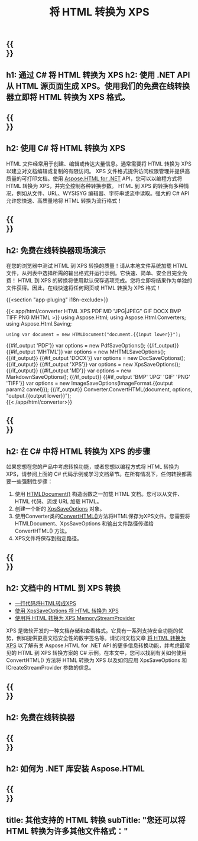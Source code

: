 ﻿---
translation: true
template: /templates/_template-conversion-child.md
title: 将 HTML 转换为 XPS
description: 在 C# 中将 HTML 转换为 XPS。在 ASP.NET 或任何 .NET 应用程序中轻松使用转换器 API。免费试用在线 HTML 到 XPS 转换器！
url: /net/conversion/html-to-xps/
family: html
platformtag: net
feature: conversion
informat: HTML
outformat: XPS
otherformats: PDF DOCX GIF JPEG PNG TIFF BMP XHTML MHTML MD
---

{{<section banner>}}
---
h1: 通过 C# 将 HTML 转换为 XPS
h2: 使用 .NET API 从 HTML 源页面生成 XPS。使用我们的免费在线转换器立即将 HTML 转换为 XPS 格式。
---

{{<section overview>}}
---
h2: 使用 C# 将 HTML 转换为 XPS
---

HTML 文件经常用于创建、编辑或传达大量信息。通常需要将 HTML 转换为 XPS 以建立对文档编辑或复制的有限访问。 XPS 文件格式提供访问权限管理并提供高质量的可打印文档。使用 [Aspose.HTML for .NET](https://products.aspose.com/html/net/) API，您可以以编程方式将 HTML 转换为 XPS，并完全控制各种转换参数。 HTML 到 XPS 的转换有多种情况，例如从文件、URL、WYSISYG 编辑器、字符串或流中读取。强大的 C# API 允许您快速、高质量地将 HTML 转换为流行格式！

{{<section demos>}}
---
h2: 免费在线转换器现场演示
---

在您的浏览器中测试 HTML 到 XPS 转换的质量！请从本地文件系统加载 HTML 文件，从列表中选择所需的输出格式并运行示例。它快速、简单、安全且完全免费！ HTML 到 XPS 的转换将使用默认保存选项完成。您将立即将结果作为单独的文件获得。因此，在线快速将任何网页或 HTML 转换为 XPS 格式！

{{<section "app-pluging" i18n-exclude>}}

{{< app/html/converter HTML  XPS PDF MD "JPG|JPEG" GIF DOCX BMP TIFF PNG MHTML >}}
using Aspose.Html;
using Aspose.Html.Converters;
using Aspose.Html.Saving;

    using var document = new HTMLDocument("document.{{input lower}}");
{{#if_output 'PDF'}}
    var options = new PdfSaveOptions();
{{/if_output}}
{{#if_output 'MHTML'}}
    var options = new MHTMLSaveOptions();
{{/if_output}}
{{#if_output 'DOCX'}}
    var options = new DocSaveOptions();
{{/if_output}}
{{#if_output 'XPS'}}
    var options = new XpsSaveOptions();
{{/if_output}}
{{#if_output 'MD'}}
    var options = new MarkdownSaveOptions();
{{/if_output}}
{{#if_output 'BMP' 'JPG' 'GIF' 'PNG' 'TIFF'}}
    var options = new ImageSaveOptions(ImageFormat.{{output param2 camel}});
{{/if_output}}
    Converter.ConvertHTML(document, options, "output.{{output lower}}");   
{{< /app/html/converter>}} 


{{<section steps>}}
---
h2: 在 C# 中将 HTML 转换为 XPS 的步骤
---

如果您想在您的产品中考虑转换功能，或者您想以编程方式将 HTML 转换为 XPS，请参阅上面的 C# 代码示例或学习文档章节。在所有情况下，任何转换都需要一些强制性步骤：
1. 使用 [HTMLDocument()](https://reference.aspose.com/html/net/aspose.html/htmldocument/) 构造函数之一加载 HTML 文档。您可以从文件、HTML 代码、流或 URL 加载 HTML。
1. 创建一个新的 [XpsSaveOptions](https://reference.aspose.com/html/net/aspose.html.saving/xpssaveoptions/) 对象。
1. 使用Converter类的[ConvertHTML()](https://reference.aspose.com/html/net/aspose.html.converters/converter/converthtml/)方法将HTML保存为XPS文件。您需要将 HTMLDocument、XpsSaveOptions 和输出文件路径传递给 ConvertHTML() 方法。
1. XPS文件将保存到指定路径。

{{<section documentation>}}
---
h2: 文档中的 HTML 到 XPS 转换
---

  - <a href="https://docs.aspose.com/html/net/converting-between-formats/html-to-xps/#html-to-xps-by-a-single-line-of-code " target="_blank">一行代码将HTML转成XPS</a>
  - <a href="https://docs.aspose.com/html/net/converting-between-formats/html-to-xps/#convert-html-to-xps-in-c-using-xpssaveoptions" target="_blank">使用 XpsSaveOptions 将 HTML 转换为 XPS</a>
  - <a href="https://docs.aspose.com/html/net/converting-between-formats/html-to-xps/#output-stream-providers" target="_blank">使用将 HTML 转换为 XPS MemoryStreamProvider</a>

XPS 是微软开发的一种文档存储和查看格式。它具有一系列支持安全功能的优势，例如提供更高文档安全性的数字签名等。请访问文档文章 [将 HTML 转换为 XPS](https://docs.aspose.com/html/net/converting-between-formats/html-to-xps/) 以了解有关 Aspose.HTML for .NET API 的更多信息转换功能，并考虑最常见的 HTML 到 XPS 转换方案的 C# 示例。在本文中，您可以找到有关如何使用 ConvertHTML() 方法将 HTML 转换为 XPS 以及如何应用 XpsSaveOptions 和 ICreateStreamProvider 参数的信息。

{{<section online-converters>}}
---
h2: 免费在线转换器
---

{{<section get-started>}}
---
h2: 如何为 .NET 库安装 Aspose.HTML
---

{{<section other-conversions>}}
---
title: 其他支持的 HTML 转换
subTitle: "您还可以将 HTML 转换为许多其他文件格式："
---